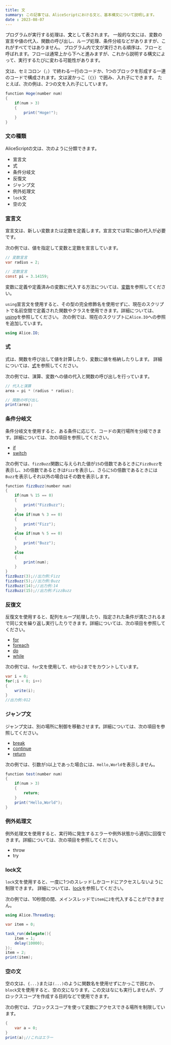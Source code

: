 ```yaml
---
title: 文
summary: この記事では、AliceScriptにおける文と、基本構文について説明します。
date : 2023-08-07
---
```


プログラムが実行する処理は、**文**として表されます。
一般的な文には、変数の宣言や値の代入、関数の呼び出し、ループ処理、条件分岐などがありますが、これがすべてではありません。
プログラム内で文が実行される順序は、フローと呼ばれます。フローは通常上から下へと進みますが、これから説明する構文によって、実行するたびに変わる可能性があります。

文は、セミコロン（`;`）で終わる一行のコードか、1つのブロックを形成する一連のコードで構成されます。文は波かっこ（`{}`）で囲み、入れ子にできます。
たとえば、次の例は、2つの文を入れ子にしています。

```cs title="AliceScript"
function Hoge(number num)
{
    if(num > 3)
    {
        print("Hoge!");
    }
}
```

### 文の種類
AliceScriptの文は、次のように分類できます。

- 宣言文
- 式
- 条件分岐文
- 反復文
- ジャンプ文
- 例外処理文
- `lock`文
- 空の文

### 宣言文
宣言文は、新しい変数または定数を定義します。宣言文では常に値の代入が必要です。

次の例では、値を指定して変数と定数を宣言しています。

```cs title="AliceScript"
// 変数宣言
var radius = 2;

// 定数宣言
const pi = 3.14159;
```

変数に定義や定義済みの変数に代入する方法については、[変数](./variable.md)を参照してください。

`using`宣言文を使用すると、その型の完全修飾名を使用せずに、現在のスクリプトで名前空間で定義された関数やクラスを使用できます。詳細については、[using](../api/alice/using.md)を参照してください。
次の例では、現在のスクリプトに`Alice.IO`への参照を追加しています。

```cs title="AliceScript"
using Alice.IO;
```
### 式
式は、関数を呼び出して値を計算したり、変数に値を格納したりします。
詳細については、[式](./expression.md)を参照してください。

次の例では、演算、変数への値の代入と関数の呼び出しを行っています。

```cs title="AliceScript"
// 代入と演算
area = pi * (radius * radius);

// 関数の呼び出し
print(area);
```

### 条件分岐文
条件分岐文を使用すると、ある条件に応じて、コードの実行場所を分岐できます。詳細については、次の項目を参照してください。

- [if](../api/alice/if.md)
- [switch](../api/alice/switch.md)

次の例では、`fizzBuzz`関数に与えられた値が`15`の倍数であるときに`FizzBuzz`を表示し、`3`の倍数であるときは`Fizz`を表示し、さらに`5`の倍数であるときには`Buzz`を表示しそれ以外の場合はその数を表示します。

```cs title="AliceScript"
function fizzBuzz(number num)
{
    if(num % 15 == 0)
    {
        print("FizzBuzz");
    }
    else if(num % 3 == 0)
    {
        print("Fizz");
    }
    else if(num % 5 == 0)
    {
        print("Buzz");
    }
    else
    {
        print(num);
    }
}
fizzBuzz(3);//出力例:Fizz
fizzBuzz(5);//出力例:Buzz
fizzBuzz(14);//出力例:14
fizzBuzz(15);//出力例:FizzBuzz
```
### 反復文
反復文を使用すると、配列をループ処理したり、指定された条件が満たされるまで同じ文を繰り返し実行したりできます。詳細については、次の項目を参照してください。

- [for](../api/alice/for.md)
- [foreach](../api/alice/foreach.md)
- [do](../api/alice/do.md)
- [while](../api/alice/while.md)

次の例では、`for`文を使用して、`0`から`2`までをカウントしています。

```cs title="AliceScript"
var i = 0;
for(;i < 0; i++)
{
    write(i);
}
//出力例:012
```
### ジャンプ文
ジャンプ文は、別の場所に制御を移動させます。詳細については、次の項目を参照してください。

- [break](../api/alice/break.md)
- [continue](../api/alice/continue.md)
- [return](../api/alice/return.md)

次の例では、引数が`3`以上であった場合には、`Hello,World`を表示しません。

```cs title="AliceScript"
function test(number num)
{
    if(num > 3)
    {
        return;
    }
    print("Hello,World");
}
```
### 例外処理文
例外処理文を使用すると、実行時に発生するエラーや例外状態から適切に回復できます。詳細については、次の項目を参照してください。

- throw
- try

### lock文
`lock`文を使用すると、一度に1つのスレッドしかコードにアクセスしないように制限できます。
詳細については、[lock](../api/alice/lock.md)を参照してください。

次の例では、10秒間の間、メインスレッドで`item`に`2`を代入することができません。

```cs title="AliceScript"
using Alice.Threading;

var item = 0;

task_run(delegate(){
    item = 1;
    delay(10000);
});
item = 2;
print(item);
```

### 空の文
空の文は、`{...}`または`(...)`のように関数名を使用せずにかっこで囲むか、`block`文を使用すると、空の文になります。この文はなにも実行しませんが、ブロックスコープを作成する目的などで使用できます。

次の例では、ブロックスコープを使って変数にアクセスできる場所を制限しています。

```cs title="AliceScript"
{
    var a = 0;
}
print(a);//これはエラー
```
